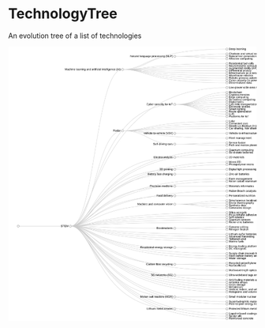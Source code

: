 # TechnologyTree
An evolution tree of a list of technologies

![alt text](https://github.com/sandeepinampudi/TechnologyTree/blob/master/100_techns%20_rectangular.svg)
